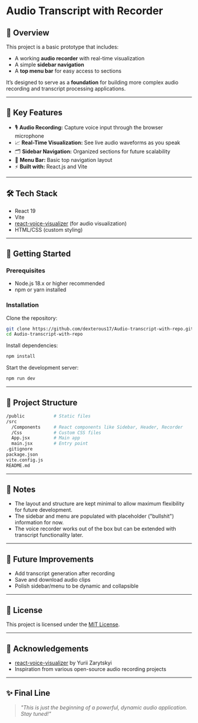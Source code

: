 # Audio Transcript with Recorder

## 📜 Overview

This project is a basic prototype that includes:

- A working **audio recorder** with real-time visualization  
- A simple **sidebar navigation**  
- A **top menu bar** for easy access to sections

It’s designed to serve as a **foundation** for building more complex audio recording and transcript processing applications.

---

## 🎯 Key Features

- 🎙️ **Audio Recording:** Capture voice input through the browser microphone  
- 📈 **Real-Time Visualization:** See live audio waveforms as you speak  
- 🗂️ **Sidebar Navigation:** Organized sections for future scalability  
- 📑 **Menu Bar:** Basic top navigation layout  
- ⚡ **Built with:** React.js and Vite

---

## 🛠️ Tech Stack

- React 19  
- Vite  
- [react-voice-visualizer](https://www.npmjs.com/package/react-voice-visualizer) (for audio visualization)  
- HTML/CSS (custom styling)

---

## 🚀 Getting Started

### Prerequisites

- Node.js 18.x or higher recommended  
- npm or yarn installed

### Installation

Clone the repository:

```bash
git clone https://github.com/dexterous17/Audio-transcript-with-repo.git
cd Audio-transcript-with-repo
```

Install dependencies:

```bash
npm install
```

Start the development server:

```bash
npm run dev
```

---

## 📂 Project Structure

```bash
/public           # Static files
/src
  /Components     # React components like Sidebar, Header, Recorder
  /Css            # Custom CSS files
  App.jsx         # Main app
  main.jsx        # Entry point
.gitignore
package.json
vite.config.js
README.md
```

---

## 📌 Notes

- The layout and structure are kept minimal to allow maximum flexibility for future development.
- The sidebar and menu are populated with placeholder ("bullshit") information for now.
- The voice recorder works out of the box but can be extended with transcript functionality later.

---

## 🧠 Future Improvements

- Add transcript generation after recording  
- Save and download audio clips  
- Polish sidebar/menu to be dynamic and collapsible

---

## 📝 License

This project is licensed under the [MIT License](LICENSE).

---

## 🤝 Acknowledgements

- [react-voice-visualizer](https://github.com/YZarytskyi/react-voice-visualizer) by Yurii Zarytskyi  
- Inspiration from various open-source audio recording projects

---

## ✨ Final Line

> *"This is just the beginning of a powerful, dynamic audio application. Stay tuned!"*
```